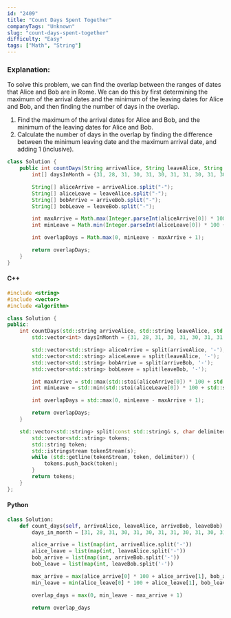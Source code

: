 ```yaml
---
id: "2409"
title: "Count Days Spent Together"
companyTags: "Unknown"
slug: "count-days-spent-together"
difficulty: "Easy"
tags: ["Math", "String"]
---
```


### Explanation:
To solve this problem, we can find the overlap between the ranges of dates that Alice and Bob are in Rome. We can do this by first determining the maximum of the arrival dates and the minimum of the leaving dates for Alice and Bob, and then finding the number of days in the overlap.

1. Find the maximum of the arrival dates for Alice and Bob, and the minimum of the leaving dates for Alice and Bob.
2. Calculate the number of days in the overlap by finding the difference between the minimum leaving date and the maximum arrival date, and adding 1 (inclusive).

```java
class Solution {
    public int countDays(String arriveAlice, String leaveAlice, String arriveBob, String leaveBob) {
        int[] daysInMonth = {31, 28, 31, 30, 31, 30, 31, 31, 30, 31, 30, 31};

        String[] aliceArrive = arriveAlice.split("-");
        String[] aliceLeave = leaveAlice.split("-");
        String[] bobArrive = arriveBob.split("-");
        String[] bobLeave = leaveBob.split("-");

        int maxArrive = Math.max(Integer.parseInt(aliceArrive[0]) * 100 + Integer.parseInt(aliceArrive[1]), Integer.parseInt(bobArrive[0]) * 100 + Integer.parseInt(bobArrive[1]));
        int minLeave = Math.min(Integer.parseInt(aliceLeave[0]) * 100 + Integer.parseInt(aliceLeave[1]), Integer.parseInt(bobLeave[0]) * 100 + Integer.parseInt(bobLeave[1]));

        int overlapDays = Math.max(0, minLeave - maxArrive + 1);

        return overlapDays;
    }
}
```

#### C++
```cpp
#include <string>
#include <vector>
#include <algorithm>

class Solution {
public:
    int countDays(std::string arriveAlice, std::string leaveAlice, std::string arriveBob, std::string leaveBob) {
        std::vector<int> daysInMonth = {31, 28, 31, 30, 31, 30, 31, 31, 30, 31, 30, 31};

        std::vector<std::string> aliceArrive = split(arriveAlice, '-');
        std::vector<std::string> aliceLeave = split(leaveAlice, '-');
        std::vector<std::string> bobArrive = split(arriveBob, '-');
        std::vector<std::string> bobLeave = split(leaveBob, '-');

        int maxArrive = std::max(std::stoi(aliceArrive[0]) * 100 + std::stoi(aliceArrive[1]), std::stoi(bobArrive[0]) * 100 + std::stoi(bobArrive[1]));
        int minLeave = std::min(std::stoi(aliceLeave[0]) * 100 + std::stoi(aliceLeave[1]), std::stoi(bobLeave[0]) * 100 + std::stoi(bobLeave[1]));

        int overlapDays = std::max(0, minLeave - maxArrive + 1);

        return overlapDays;
    }

    std::vector<std::string> split(const std::string& s, char delimiter) {
        std::vector<std::string> tokens;
        std::string token;
        std::istringstream tokenStream(s);
        while (std::getline(tokenStream, token, delimiter)) {
            tokens.push_back(token);
        }
        return tokens;
    }
};
```

#### Python
```python
class Solution:
    def count_days(self, arriveAlice, leaveAlice, arriveBob, leaveBob):
        days_in_month = [31, 28, 31, 30, 31, 30, 31, 31, 30, 31, 30, 31]

        alice_arrive = list(map(int, arriveAlice.split('-'))
        alice_leave = list(map(int, leaveAlice.split('-'))
        bob_arrive = list(map(int, arriveBob.split('-'))
        bob_leave = list(map(int, leaveBob.split('-'))

        max_arrive = max(alice_arrive[0] * 100 + alice_arrive[1], bob_arrive[0] * 100 + bob_arrive[1])
        min_leave = min(alice_leave[0] * 100 + alice_leave[1], bob_leave[0] * 100 + bob_leave[1])

        overlap_days = max(0, min_leave - max_arrive + 1)

        return overlap_days
```